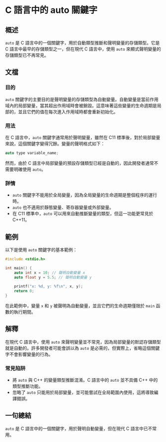 <!--
Meta Description: # C 語言中的 auto 關鍵字 ## 概述 `auto` 是 C 語言中的一個關鍵字，用於自動類型推斷和聲明變量的存儲類型。它是 C 語言中最早的存儲類型之一，但在現代 C 語言中，使用 `auto` 來顯式聲明變量的存儲類型已不再常見。 ## 文檔 ### 目的 `auto` 關鍵字的主要目的...
Meta Keywords: auto, 語言中, 語言中的, 語言中的一個關鍵字, 但在現代
-->

# C 語言中的 auto 關鍵字

## 概述
`auto` 是 C 語言中的一個關鍵字，用於自動類型推斷和聲明變量的存儲類型。它是 C 語言中最早的存儲類型之一，但在現代 C 語言中，使用 `auto` 來顯式聲明變量的存儲類型已不再常見。

## 文檔
### 目的
`auto` 關鍵字的主要目的是聲明變量的存儲類型為自動變量。自動變量是當前作用域內的局部變量，當其超出作用域時會被銷毀。這意味著這些變量的生命週期是局部的，並且它們的值在每次進入作用域時都會重新初始化。

### 用法
在 C 語言中，`auto` 關鍵字通常用於聲明變量，雖然在 C11 標準後，對於局部變量來說，這個關鍵字變得冗餘。變量的聲明格式如下：

```c
auto type variable_name;
```

然而，由於 C 語言中局部變量的預設存儲類型已經是自動的，因此開發者通常不需要明確使用 `auto`。

### 詳情
- `auto` 關鍵字不能用於全局變量，因為全局變量的生命週期是整個程序的運行時。
- `auto` 也不適用於靜態變量、寄存器變量或外部變量。
- 在 C11 標準中，`auto` 可以用來自動推斷變量的類型，但這一功能更常見於 C++11。

## 範例
以下是使用 `auto` 關鍵字的基本範例：

```c
#include <stdio.h>

int main() {
    auto int x = 10; // 聲明自動變量 x
    auto float y = 5.5; // 聲明自動變量 y
    
    printf("x: %d, y: %f\n", x, y);
    return 0;
}
```

在此範例中，變量 `x` 和 `y` 被聲明為自動變量，並且它們的生命週期僅限於 `main` 函數的執行期間。

## 解釋
在現代 C 語言中，使用 `auto` 來聲明變量並不常見，因為局部變量的默認存儲類型就是自動的。許多開發者可能會誤以為 `auto` 是必需的，但實際上，省略這個關鍵字不會影響變量的行為。

### 常見陷阱
- 將 `auto` 與 C++ 的變量類型推斷混淆。C 語言中的 `auto` 並不具備 C++ 中的類型推斷功能。
- 忽略了 `auto` 只能用於局部變量，並可能嘗試在全局範圍內使用，這將導致編譯錯誤。

## 一句總結
`auto` 是 C 語言中的一個關鍵字，用於聲明自動變量，但在現代 C 語言中已不常用。